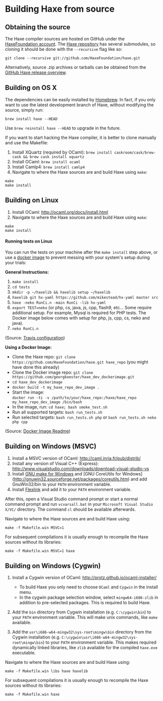 Building Haxe from source
=======

Obtaining the source
-------

The Haxe compiler sources are hosted on GitHub under the [HaxeFoundation account](http://github.com/HaxeFoundation). The [Haxe repository](http://github.com/HaxeFoundation/haxe) has several submodules, so cloning it should be done with the `--recursive` flag like so:

```
git clone --recursive git://github.com/HaxeFoundation/haxe.git
```

Alternatively, source .zip archives or tarballs can be obtained from the [GitHub Haxe release overview](https://github.com/HaxeFoundation/haxe/releases).

Building on OS X
-------

The dependencies can be easily installed by [Homebrew](http://brew.sh/). In fact, if you only want to use the latest development branch of Haxe, without modifying the source, simply run:

```shell
brew install haxe --HEAD
```

Use `brew reinstall haxe --HEAD` to upgrade in the future.

If you want to start hacking the Haxe compiler, it is better to clone manually and use the Makefile:

1. Install XQuartz (required by OCaml): `brew install caskroom/cask/brew-cask && brew cask install xquartz`
2. Install OCaml: `brew install ocaml`
3. Install Camlp4: `brew install camlp4`
3. Navigate to where the Haxe sources are and build Haxe using `make`:

```
make
make install
```

Building on Linux
-------

1. Install OCaml: <http://ocaml.org/docs/install.html>
2. Navigate to where the Haxe sources are and build Haxe using `make`:

```
make
make install
```

#### Running tests on Linux

You can run the tests on your machine after the `make install` step above, or use a [docker image](https://github.com/georgkoester/haxe_dev_dockerimage) to prevent messing with your system's setup during your trials:

**General Instructions:**

1. `make install`
2. `cd tests`
3. `mkdir -p ~/haxelib && haxelib setup ~/haxelib`
4. `haxelib git hx-yaml https://github.com/mikestead/hx-yaml master src`
5. `haxe -neko RunCi.n -main RunCi -lib hx-yaml`
6. `export TEST=neko`
    (or php, cs, java, js, cpp, flash9, etc... Some require additional setup. For example, Mysql is required for PHP tests. The Docker image below comes with setup for php, js, cpp, cs, neko and java).
7. `neko RunCi.n`

(Source: [Travis configuration](https://github.com/HaxeFoundation/haxe/blob/development/.travis.yml))

**Using a Docker Image:**

 * Clone the Haxe repo:
   `git clone https://github.com/HaxeFoundation/haxe.git haxe_repo` (you might have done this already)
 * Clone the Docker image repo:
   `git clone https://github.com/georgkoester/haxe_dev_dockerimage.git`
 * `cd haxe_dev_dockerimage`
 * `docker build -t my_haxe_repo_dev_image .`
 * Start the image:  
   `docker run -ti -v /path/to/your/haxe_repo:/haxe/haxe_repo my_haxe_repo_dev_image /bin/bash`
 * In the image, run:
   `cd haxe; bash smoke_test.sh`
 * Run all supported targets:
   `bash run_tests.sh`
 * Run selected targets:
   `bash run_tests.sh php` or `bash run_tests.sh neko php cpp`

(Source: [Docker Image Readme](https://github.com/georgkoester/haxe_dev_dockerimage/))

Building on Windows (MSVC)
-------

1. Install a MSVC version of OCaml: <http://caml.inria.fr/pub/distrib/>
2. Install any version of Visual C++ (Express): <http://www.visualstudio.com/downloads/download-visual-studio-vs>
3. Install [GNU make for Windows](http://gnuwin32.sourceforge.net/packages/make.htm) and [GNU CoreUtils for Windows] (http://gnuwin32.sourceforge.net/packages/coreutils.htm) and add GnuWin32/bin to your `PATH` environment variable.
4. Install [Flexlink](http://alain.frisch.fr/flexdll.html) and add it to your `PATH` environment variable.

After this, open a Visual Studio command prompt or start a normal command prompt and run `vcvarsall.bat` in your `Microsoft Visual Studio X/VC/` directory. The command `cl` should be available afterwards.

Navigate to where the Haxe sources are and build Haxe using:

```
make -f Makefile.win MSVC=1
```

For subsequent compilations it is usually enough to recompile the Haxe sources without its libraries:

```
make -f Makefile.win MSVC=1 haxe
```

Building on Windows (Cygwin)
-------

1. Install a Cygwin version of OCaml: <http://protz.github.io/ocaml-installer/>

	* To build Haxe you only need to choose `OCaml` and `Cygwin` in the install menu.
	* In the cygwin package selection window, select `mingw64-i686-zlib` in addition to pre-selected packages. This is required to build Haxe.

2. Add the `bin` directory from Cygwin installation (e.g. `C:\cygwin\bin`) to your `PATH` environment variable. This will make unix commands, like `make` available.

3. Add the `usr\i686-w64-mingw32\sys-root\mingw\bin` directory from the Cygwin installation (e.g. `C:\cygwin\usr\i686-w64-mingw32\sys-root\mingw\bin`) to your `PATH` environment variable. This makes required dynamically linked libraries, like `zlib` available for the compiled `haxe.exe` executable.


Navigate to where the Haxe sources are and build Haxe using:

```
make -f Makefile.win libs haxe haxelib
```

For subsequent compilations it is usually enough to recompile the Haxe sources without its libraries:

```
make -f Makefile.win haxe
```

